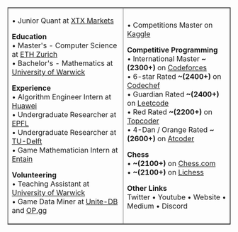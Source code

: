 <table border="1" align="center">
 <tr>
    <td>
     
• Junior Quant at [XTX Markets](https://www.xtxmarkets.com/)            

**Education** <br>
• Master's - Computer Science at [ETH Zurich](https://ethz.ch/en.html/)
<br>
• Bachelor's - Mathematics at [University of Warwick](https://warwick.ac.uk/)

**Experience** <br>
• Algorithm Engineer Intern at [Huawei](https://www.huawei.com/en/)
<br>
• Undergraduate Researcher at [EPFL](https://www.epfl.ch/en/)
<br>
• Undergraduate Researcher at [TU-Delft](https://www.tudelft.nl/en/)
<br>
• Game Mathematician Intern at [Entain](https://entaingroup.com/)

**Volunteering** <br>
• Teaching Assistant at [University of Warwick](https://warwick.ac.uk/)
<br>
• Game Data Miner at [Unite-DB](https://unite-db.com/) and [OP.gg](https://www.op.gg/)
    
   <td>
    
• Competitions Master on [Kaggle](https://www.kaggle.com/smartstudsai/)

**Competitive Programming** <br>
• International Master **~(2300+)** on [Codeforces](https://codeforces.com/profile/smartstudsai/)
<br>
• 6-star Rated **~(2400+)** on [Codechef](https://www.codechef.com/users/smartstudsai/)
<br>
• Guardian Rated **~(2400+)** on [Leetcode](https://leetcode.com/smartstudsai/)
<br>
• Red Rated **~(2200+)** on [Topcoder]( https://www.topcoder.com/members/smartstudsai/) 
<br>
• 4-Dan / Orange Rated **~(2600+)** on [Atcoder](https://atcoder.jp/users/smartstudsai/)
    
**Chess** <br>
• **~(2100+)** on [Chess.com]( https://www.topcoder.com/members/smartstudsai/)
<br>
• **~(2100+)** on [Lichess]( https://www.topcoder.com/members/smartstudsai/) 
<br>

**Other Links** <br>
Twitter • Youtube • Website • Medium • Discord 
    
  </td>
  
 </tr>
</table>
